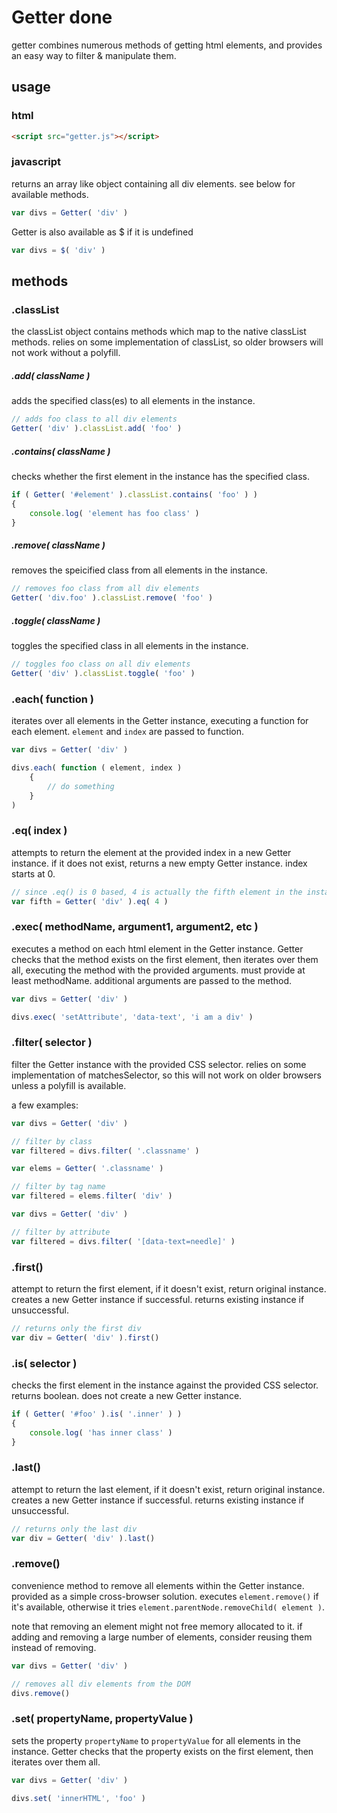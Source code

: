 Getter done
======

getter combines numerous methods of getting html elements, and provides an easy way to filter & manipulate them.

## usage

### html
```html
<script src="getter.js"></script>
```

### javascript

returns an array like object containing all div elements. see below for available methods.

```javascript
var divs = Getter( 'div' )
```

Getter is also available as $ if it is undefined

```javascript
var divs = $( 'div' )
```

## methods

### .classList

the classList object contains methods which map to the native classList methods. relies on some implementation of classList, so older browsers will not work without a polyfill.

##### .add( className )

adds the specified class(es) to all elements in the instance.

```javascript
// adds foo class to all div elements
Getter( 'div' ).classList.add( 'foo' )
```

##### .contains( className )

checks whether the first element in the instance has the specified class.

```javascript
if ( Getter( '#element' ).classList.contains( 'foo' ) )
{
	console.log( 'element has foo class' )
}
```

##### .remove( className )

removes the speicified class from all elements in the instance.

```javascript
// removes foo class from all div elements
Getter( 'div.foo' ).classList.remove( 'foo' )
```

##### .toggle( className )

toggles the specified class in all elements in the instance.

```javascript
// toggles foo class on all div elements
Getter( 'div' ).classList.toggle( 'foo' )
```

### .each( function )

iterates over all elements in the Getter instance, executing a function for each element. `element` and `index` are passed to function.

```javascript
var divs = Getter( 'div' )

divs.each( function ( element, index )
	{
		// do something
	}
)
```

### .eq( index )

attempts to return the element at the provided index in a new Getter instance. if it does not exist, returns a new empty Getter instance. index starts at 0.

```javascript
// since .eq() is 0 based, 4 is actually the fifth element in the instance
var fifth = Getter( 'div' ).eq( 4 )
```

### .exec( methodName, argument1, argument2, etc )

executes a method on each html element in the Getter instance. Getter checks that the method exists on the first element, then iterates over them all, executing the method with the provided arguments. must provide at least methodName. additional arguments are passed to the method.

```javascript
var divs = Getter( 'div' )

divs.exec( 'setAttribute', 'data-text', 'i am a div' )
```

### .filter( selector )

filter the Getter instance with the provided CSS selector. relies on some implementation of matchesSelector, so this will not work on older browsers unless a polyfill is available.

a few examples:

```javascript
var divs = Getter( 'div' )

// filter by class
var filtered = divs.filter( '.classname' )
```

```javascript
var elems = Getter( '.classname' )

// filter by tag name
var filtered = elems.filter( 'div' )
```

```javascript
var divs = Getter( 'div' )

// filter by attribute
var filtered = divs.filter( '[data-text=needle]' )
```

### .first()

attempt to return the first element, if it doesn't exist, return original instance. creates a new Getter instance if successful. returns existing instance if unsuccessful.

```javascript
// returns only the first div
var div = Getter( 'div' ).first()
```

### .is( selector )

checks the first element in the instance against the provided CSS selector. returns boolean. does not create a new Getter instance.

```javascript
if ( Getter( '#foo' ).is( '.inner' ) )
{
	console.log( 'has inner class' )
}
```

### .last()

attempt to return the last element, if it doesn't exist, return original instance. creates a new Getter instance if successful. returns existing instance if unsuccessful.

```javascript
// returns only the last div
var div = Getter( 'div' ).last()
```

### .remove()

convenience method to remove all elements within the Getter instance. provided as a simple cross-browser solution. executes `element.remove()` if it's available, otherwise it tries `element.parentNode.removeChild( element )`.

note that removing an element might not free memory allocated to it. if adding and removing a large number of elements, consider reusing them instead of removing.

```javascript
var divs = Getter( 'div' )

// removes all div elements from the DOM
divs.remove()
```

### .set( propertyName, propertyValue )

sets the property `propertyName` to `propertyValue` for all elements in the instance. Getter checks that the property exists on the first element, then iterates over them all.

```javascript
var divs = Getter( 'div' )

divs.set( 'innerHTML', 'foo' )
```
